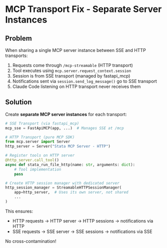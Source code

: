 # MCP Transport Fix - Separate Server Instances

## Problem

When sharing a single MCP server instance between SSE and HTTP transports:
1. Requests come through `/mcp-streamable` (HTTP transport)
2. Tool executes using `mcp.server.request_context.session`
3. Session is from SSE transport (managed by fastapi_mcp)
4. Notifications sent via `session.send_log_message()` go to SSE transport
5. Claude Code listening on HTTP transport never receives them

## Solution

Create **separate MCP server instances** for each transport:

```python
# SSE Transport (via fastapi_mcp)
mcp_sse = FastApiMCP(app, ...)  # Manages SSE at /mcp

# HTTP Transport (pure MCP SDK)
from mcp.server import Server
http_server = Server("Stata MCP Server - HTTP")

# Register tools on HTTP server
@http_server.call_tool()
async def stata_run_file_http(name: str, arguments: dict):
    # Tool implementation
    pass

# Create HTTP session manager with dedicated server
http_session_manager = StreamableHTTPSessionManager(
    app=http_server,  # Uses its own server, not shared
    ...
)
```

This ensures:
- HTTP requests → HTTP server → HTTP sessions → notifications via HTTP
- SSE requests → SSE server → SSE sessions → notifications via SSE

No cross-contamination!
